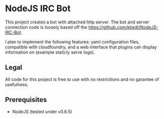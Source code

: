 # NodeJS IRC Bot

This project creates a bot with attached http server. The bot and server connection code is loosely based off the https://github.com/ktiedt/NodeJS-IRC-Bot.

I plan to implement the following features: yaml configuration files, compatible with cloudfoundry, and a web interface that plugins can display information on (example staticly serve logs).

## Legal
All code for this project is free to use with no restrictions and no garantee of usefulness.

## Prerequisites

* NodeJS (tested under v0.6.5)
